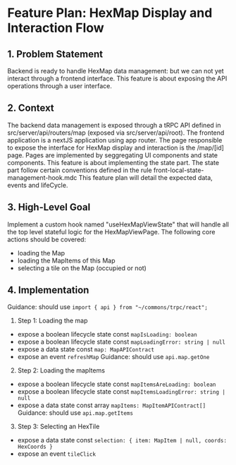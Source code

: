 # Feature Plan: HexMap Display and Interaction Flow

## 1. Problem Statement

Backend is ready to handle HexMap data management: but we can not yet interact through a frontend interface. This feature is about exposing the API operations through a user interface.

## 2. Context

The backend data management is exposed through a tRPC API defined in src/server/api/routers/map (exposed via src/server/api/root). The frontend application is a nextJS application using app router. The page responsible to expose the interface for HexMap display and interaction is the /map/[id] page. Pages are implemented by seggregating UI components and state components. This feature is about implementing the state part. The state part follow certain conventions defined in the rule front-local-state-management-hook.mdc
This feature plan will detail the expected data, events and lifeCycle.

## 3. High-Level Goal

Implement a custom hook named "useHexMapViewState" that will handle all the top level stateful logic for the HexMapViewPage. The following core actions should be covered:

- loading the Map
- loading the MapItems of this Map
- selecting a tile on the Map (occupied or not)

## 4. Implementation

Guidance: should use `import { api } from "~/commons/trpc/react";`

1. Step 1: Loading the map

- expose a boolean lifecycle state const `mapIsLoading: boolean`
- expose a boolean lifecycle state const `mapLoadingError: string | null`
- expose a data state const `map: MapAPIContract`
- expose an event `refreshMap`
  Guidance: should use `api.map.getOne`

2. Step 2: Loading the mapItems

- expose a boolean lifecycle state const `mapItemsAreLoading: boolean`
- expose a boolean lifecycle state const `mapItemsLoadingError: string | null`
- expose a data state const array `mapItems: MapItemAPIContract[]`
  Guidance: should use `api.map.getItems`

3. Step 3: Selecting an HexTile

- expose a data state const `selection: { item: MapItem | null, coords: HexCoords }`
- expose an event `tileClick`
